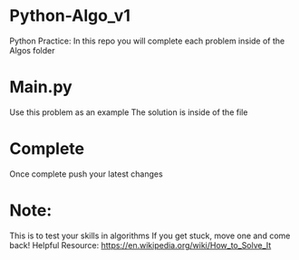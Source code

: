 # Python-Algo_v1
Python Practice: 
In this repo you will complete each problem inside of the Algos folder
# Main.py
Use this problem as an example
The solution is inside of the file 
# Complete 
Once complete push your latest changes 
# Note: 
This is to test your skills in algorithms
If you get stuck, move one and come back!
Helpful Resource: https://en.wikipedia.org/wiki/How_to_Solve_It 

